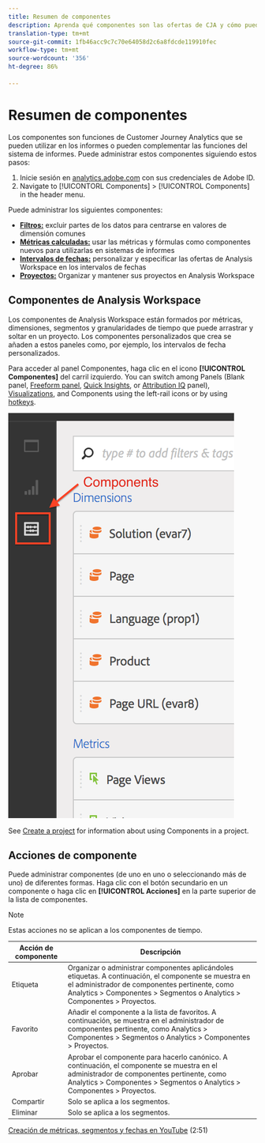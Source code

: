 ```yaml
---
title: Resumen de componentes
description: Aprenda qué componentes son las ofertas de CJA y cómo puede utilizarlas en el sistema de informes.
translation-type: tm+mt
source-git-commit: 1fb46acc9c7c70e64058d2c6a8fdcde119910fec
workflow-type: tm+mt
source-wordcount: '356'
ht-degree: 86%

---
```



# Resumen de componentes

Los componentes son funciones de Customer Journey Analytics que se pueden utilizar en los informes o pueden complementar las funciones del sistema de informes. Puede administrar estos componentes siguiendo estos pasos:

1. Inicie sesión en [analytics.adobe.com](https://analytics.adobe.com) con sus credenciales de Adobe ID.
2. Navigate to [!UICONTORL Components] > [!UICONTROL Components] in the header menu.

Puede administrar los siguientes componentes:

* [**Filtros:**](filters/filters-overview.md) excluir partes de los datos para centrarse en valores de dimensión comunes
* [**Métricas calculadas:**](calc-metrics/calc-metr-overview.md) usar las métricas y fórmulas como componentes nuevos para utilizarlas en sistemas de informes
* [**Intervalos de fechas:**](date-ranges/overview.md) personalizar y especificar las ofertas de Analysis Workspace en los intervalos de fechas
* [**Proyectos:**](/help/analysis-workspace/home.md) Organizar y mantener sus proyectos en Analysis Workspace

## Componentes de Analysis Workspace

Los componentes de Analysis Workspace están formados por métricas, dimensiones, segmentos y granularidades de tiempo que puede arrastrar y soltar en un proyecto. Los componentes personalizados que crea se añaden a estos paneles como, por ejemplo, los intervalos de fecha personalizados.

Para acceder al panel Componentes, haga clic en el icono **[!UICONTROL Componentes]** del carril izquierdo. You can switch among Panels (Blank panel, [Freeform panel](/help/analysis-workspace/visualizations/freeform-table.md), [Quick Insights](/help/analysis-workspace/c-panels/quickinsight.md), or [Attribution IQ](/help/analysis-workspace/c-panels/attribution.md) panel), [Visualizations](/help/analysis-workspace/visualizations/freeform-analysis-visualizations.md), and Components using the left-rail icons or by using [hotkeys](/help/analysis-workspace/build-workspace-project/fa-shortcut-keys.md).

![](assets/components.png)

See [Create a project](/help/analysis-workspace/home.md) for information about using Components in a project.

## Acciones de componente

Puede administrar componentes (de uno en uno o seleccionando más de uno) de diferentes formas. Haga clic con el botón secundario en un componente o haga clic en **[!UICONTROL Acciones]** en la parte superior de la lista de componentes.

>[!NOTE]
>
>Estas acciones no se aplican a los componentes de tiempo.

| Acción de componente | Descripción |
|--- |--- |
| Etiqueta | Organizar o administrar componentes aplicándoles etiquetas. A continuación, el componente se muestra en el administrador de componentes pertinente, como Analytics > Componentes > Segmentos o Analytics > Componentes > Proyectos. |
| Favorito | Añadir el componente a la lista de favoritos. A continuación, se muestra en el administrador de componentes pertinente, como Analytics > Componentes > Segmentos o Analytics > Componentes > Proyectos. |
| Aprobar | Aprobar el componente para hacerlo canónico. A continuación, el componente se muestra en el administrador de componentes pertinente, como Analytics > Componentes > Segmentos o Analytics > Componentes > Proyectos. |
| Compartir | Solo se aplica a los segmentos. |
| Eliminar | Solo se aplica a los segmentos. |

[Creación de métricas, segmentos y fechas en YouTube](https://www.youtube.com/watch?v=XXJuNAte8E8&amp;index=25&amp;list=PL2tCx83mn7GuNnQdYGOtlyCu0V5mEZ8sS) (2:51)

